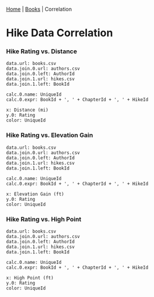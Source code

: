 [Home](#url=README.md) |
[Books](#url=books.md) |
Correlation


# Hike Data Correlation


### Hike Rating vs. Distance

~~~ line-chart
data.url: books.csv
data.join.0.url: authors.csv
data.join.0.left: AuthorId
data.join.1.url: hikes.csv
data.join.1.left: BookId

calc.0.name: UniqueId
calc.0.expr: BookId + ', ' + ChapterId + ', ' + HikeId

x: Distance (mi)
y.0: Rating
color: UniqueId
~~~


### Hike Rating vs. Elevation Gain

~~~ line-chart
data.url: books.csv
data.join.0.url: authors.csv
data.join.0.left: AuthorId
data.join.1.url: hikes.csv
data.join.1.left: BookId

calc.0.name: UniqueId
calc.0.expr: BookId + ', ' + ChapterId + ', ' + HikeId

x: Elevation Gain (ft)
y.0: Rating
color: UniqueId
~~~


### Hike Rating vs. High Point

~~~ line-chart
data.url: books.csv
data.join.0.url: authors.csv
data.join.0.left: AuthorId
data.join.1.url: hikes.csv
data.join.1.left: BookId

calc.0.name: UniqueId
calc.0.expr: BookId + ', ' + ChapterId + ', ' + HikeId

x: High Point (ft)
y.0: Rating
color: UniqueId
~~~
